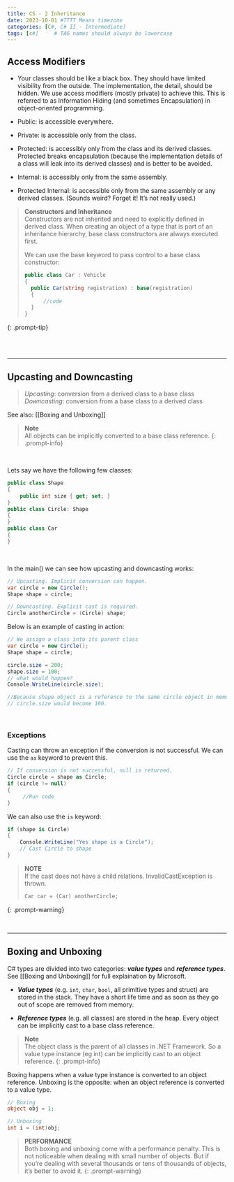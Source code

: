 ```yaml
---
title: CS - 2 Inheritance
date: 2023-10-01 #TTTT Means timezone
categories: [C#, C# II - Intermediate]
tags: [c#]     # TAG names should always be lowercase
---
```




## Access Modifiers
- Your classes should be like a black box. They should have limited visibility from the outside. The implementation, the detail, should be hidden. We use access modifiers (mostly private) to achieve this. This is referred to as Information Hiding (and sometimes Encapsulation) in object-oriented programming.

- Public: is accessible everywhere.

- Private: is accessible only from the class.

- Protected: is accessibly only from the class and its derived classes. Protected breaks encapsulation (because the implementation details of a class will leak into its derived classes) and is better to be avoided.

- Internal:  is accessibly only from the same assembly.

- Protected Internal: is accessible only from the same assembly or any derived classes. (Sounds weird? Forget it! It’s not really used.)



> **Constructors and Inheritance**\
> Constructors are not inherited and need to explicitly defined in derived class. When creating an object of a type that is part of an inheritance hierarchy, base class constructors are always executed first. 
> 
> We can use the base keyword to pass control to a base class constructor:
> ```cs
> public class Car : Vehicle 
> { 
> 	public Car(string registration) : base(registration) 
> 	{ 
> 		//code
> 	}
> }
{: .prompt-tip}

<br><br>

---
## Upcasting and Downcasting

> *Upcasting*: conversion from a derived class to a base class 
> *Downcasting*: conversion from a base class to a derived class 

See also: [[Boxing and Unboxing]]

> **Note**\
> All objects can be implicitly converted to a base class reference.
{: .prompt-info}

<br>

Lets say we have the following few classes:
```cs
public class Shape
{
    public int size { get; set; }
}
public class Circle: Shape 
{ 
}
public class Car
{
} 
```

<br>

In the main() we can see how upcasting and downcasting works:
```cs
// Upcasting. Implicit conversion can happen.
var circle = new Circle();
Shape shape = circle;

// Downcasting. Explicit cast is required.
Circle anotherCircle = (Circle) shape;
```


Below is an example of casting in action:
```cs
// We assign a class into its parent class
var circle = new Circle();
Shape shape = circle;

circle.size = 200;
shape.size = 100;
// what would happen?
Console.WriteLine(circle.size);

//Because shape object is a reference to the same circle object in memory
// circle.size would become 100.
```

<br>

### **Exceptions**
Casting can throw an exception if the conversion is not successful. We can use the ``as`` keyword to prevent this.

```cs
// If conversion is not successful, null is returned. 
Circle circle = shape as Circle; 
if (circle != null)
{
     //Run code
}
```

We can also use the ``is`` keyword:
```cs
if (shape is Circle)
{
    Console.WriteLine("Yes shape is a Circle");
    // Cast Circle to shape
}
```


> **NOTE**\
> If the cast does not have a child relations. InvalidCastException is thrown.
> ```cs
> Car car = (Car) anotherCircle;
> ```
{: .prompt-warning}

<br>

---
## Boxing and Unboxing
C# types are divided into two categories: **_value types_** and **_reference types_**. See [[Boxing and Unboxing]] for full explaination by Microsoft.

- **_Value types_** (e.g. `int`, `char`, `bool`, all primitive types and struct) are stored in the stack. 
They have a short life time and as soon as they go out of scope are removed from memory. 

- **_Reference types_** (e.g. all classes) are stored in the heap. Every object can be implicitly cast to a base class reference. 


> **Note**\
> The object class is the parent of all classes in .NET Framework. So a value type instance (eg int) can be implicitly cast to an object reference. 
{: .prompt-info}

Boxing happens when a value type instance is converted to an object reference.
Unboxing is the opposite: when an object reference is converted to a value type.
```cs
// Boxing 
object obj = 1;

// Unboxing 
int i = (int)obj;
```

> **PERFORMANCE**\
> Both boxing and unboxing come with a performance penalty. This is not noticeable when dealing with small number of objects. But if you’re dealing with several thousands or tens of thousands of objects, it’s better to avoid it.
{: .prompt-warning}

